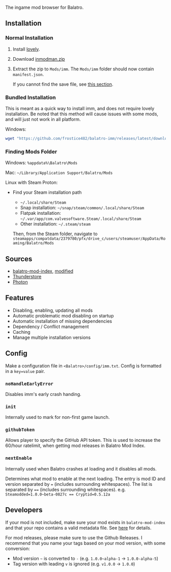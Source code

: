 The ingame mod browser for Balatro.

## Installation

### Normal Installation

1.  Install [lovely](https://github.com/ethangreen-dev/lovely-injector?tab=readme-ov-file#manual-installation).

3.  Download [inmodman.zip](https://github.com/frostice482/balatro-imm/releases/latest/download/inmodman.zip)

4.  Extract the zip to `Mods/imm`.
    The `Mods/imm` folder should now contain `manifest.json`.

    If you cannot find the save file, see [this section](#finding-mods-folder).

### Bundled Installation

This is meant as a quick way to install imm, and does not require lovely installation.
Be noted that this method will cause issues with some mods, and will just not work in all platform.

Windows:
```sh
wget "https://github.com/frostice482/balatro-imm/releases/latest/download/bundle.lua" -O "%appdata%\Balatro\main.lua" && start "" "steam://launch/2379780"
```

### Finding Mods Folder

Windows: `%appdata%\Balatro\Mods`

Mac: `~/Library/Application Support/Balatro/Mods`

Linux with Steam Proton:

-   Find your Steam installation path

    - `~/.local/share/Steam`
    - Snap installation: `~/snap/steam/common/.local/share/Steam`
    - Flatpak installation: `~/.var/app/com.valvesoftware.Steam/.local/share/Steam`
    - Other installation: `~/.steam/steam`

    Then, from the Steam folder, navigate to `steamapps/compatdata/2379780/pfx/drive_c/users/steamuser/AppData/Roaming/Balatro/Mods`

## Sources

- [balatro-mod-index](https://github.com/skyline69/balatro-mod-index), [modified](https://github.com/frostice482/balatro-mod-index-tiny)
- [Thunderstore](https://thunderstore.io/c/balatro/)
- [Photon](https://photonmodmanager.onrender.com)

## Features

- Disabling, enabling, updating all mods
- Automatic problematic mod disabling on startup
- Automatic installation of missing dependencies
- Dependency / Conflict management
- Caching
- Manage multiple installation versions

## Config

Make a configuration file in `<Balatro>/config/imm.txt`.
Config is formatted in a `key=value` pair.

### `noHandleEarlyError`

Disables imm's early crash handing.

### `init`

Internally used to mark for non-first game launch.

### `githubToken`

Allows player to specify the GitHub API token.
This is used to increase the 60/hour ratelimit, when getting mod releases in Balatro Mod Index.

### `nextEnable`

Internally used when Balatro crashes at loading and it disables all mods.

Determines what mod to enable at the next loading.
The entry is mod ID and version separated by `=` (includes surrounding whitespaces).
The list is separated by `==` (includes surrounding whitespaces).
e.g. `Steamodded=1.0.0~beta-0827c == Cryptid=0.5.12a`

## Developers

If your mod is not included, make sure your mod exists in `balatro-mod-index` and that your repo contains a valid metadata file.
See [here](https://github.com/frostice482/balatro-mod-index-tiny?tab=readme-ov-file#why-is-my-mod-not-included) for details.

For mod releases, please make sure to use the Github Releases.
I recommend that you name your tags based on your mod version, with some conversion:
- Mod version `~` is converted to `-` (e.g. `1.0.0~alpha-1` -> `1.0.0-alpha-5`)
- Tag version with leading `v` is ignored (e.g. `v1.0.0` -> `1.0.0`)
